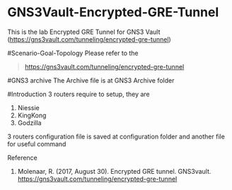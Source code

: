 # GNS3Vault-Encrypted-GRE-Tunnel
This is the lab Encrypted GRE Tunnel for GNS3 Vault (https://gns3vault.com/tunneling/encrypted-gre-tunnel)

#Scenario-Goal-Topology
Please refer to the 
> https://gns3vault.com/tunneling/encrypted-gre-tunnel

#GNS3 archive
The Archive file is at GNS3 Archive folder

#Introduction
3 routers require to setup, they are
1. Niessie
2. KingKong
3. Godzilla 

3 routers configuration file is saved at configuration folder and another file for useful command

Reference
1. Molenaar, R. (2017, August 30). Encrypted GRE tunnel. GNS3vault. https://gns3vault.com/tunneling/encrypted-gre-tunnel